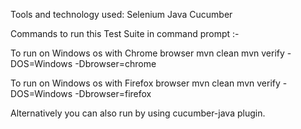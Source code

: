 Tools and technology used:
Selenium 
Java
Cucumber


Commands to run this Test Suite in command prompt :-

To run on Windows os with Chrome browser
mvn clean
mvn verify -DOS=Windows -Dbrowser=chrome

To run on Windows os with Firefox browser
mvn clean
mvn verify -DOS=Windows -Dbrowser=firefox

Alternatively you can also run by using cucumber-java plugin.


